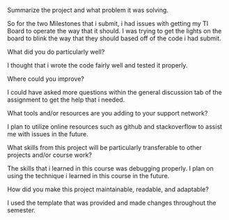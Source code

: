Summarize the project and what problem it was solving.

So for the two Milestones that i submit, i had issues with getting my TI Board to operate the way that it should. I was trying to get the lights on the board to blink the way that they should based off of the code i had submit. 

What did you do particularly well?

I thought that i wrote the code fairly well and tested it properly.

Where could you improve?

I could have asked more questions within the general discussion tab of the assignment to get the help that i needed.

What tools and/or resources are you adding to your support network?

I plan to utilize online resources such as github and stackoverflow to assist me with issues in the future.

What skills from this project will be particularly transferable to other projects and/or course work?

The skills that i learned in this course was debugging properly. I plan on using the technique i learned in this course in the future. 

How did you make this project maintainable, readable, and adaptable?

I used the template that was provided and made changes throughout the semester.
